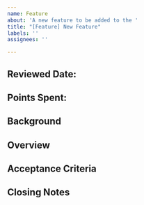 ```yaml
---
name: Feature
about: 'A new feature to be added to the '
title: "[Feature] New Feature"
labels: ''
assignees: ''

---
```


## Reviewed Date:
## Points Spent:

## Background

## Overview

## Acceptance Criteria

## Closing Notes
